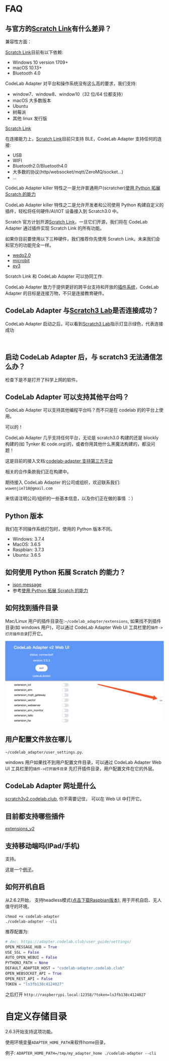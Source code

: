 # FAQ

## 与官方的[Scratch Link](https://scratch.mit.edu/microbit)有什么差异？

兼容性方面：

[Scratch Link](https://scratch.mit.edu/microbit)目前有以下依赖:

- Windows 10 version 1709+
- macOS 10.13+
- Bluetooth 4.0

CodeLab Adapter 对平台和操作系统没有这么高的要求，我们支持:

- window7、window8、window10（32 位/64 位都支持）
- macOS 大多数版本
- Ubuntu
- 树莓派
- 其他 linux 发行版

[Scratch Link](https://scratch.mit.edu/microbit)

在连接能力上，[Scratch Link](https://scratch.mit.edu/microbit)目前只支持 BLE，CodeLab Adapter 支持任何的连接:

- USB
- WIFI
- Bluetooth2.0/Bluetooth4.0
- 大多数的协议(http/websocket/mqtt/ZeroMQ/socket...)
- ...

CodeLab Adapter killer 特性之一是允许普通用户(scratcher)[使用 Python 拓展 Scratch 的能力](https://blog.just4fun.site/scratch-adapter-eim-script.html)

CodeLab Adapter killer 特性之二是允许开发者和公司使用 Python 构建自定义的插件，轻松将任何硬件/AI/IOT 设备接入到 Scratch3.0 中。

Scratch 官方计划开源[Scratch Link](https://scratch.mit.edu/microbit)，一旦它们开源，我们将在 CodeLab Adapter 通过插件实现 Scratch Link 的所有功能。

如果你目前要使用以下三种硬件，我们推荐你先使用 Scratch Link。未来我们会和官方的功能完全一样。

- [wedo2.0](https://scratch.mit.edu/wedo)
- [microbit](https://scratch.mit.edu/microbit)
- [ev3](https://scratch.mit.edu/ev3)

Scratch Link 和 CodeLab Adapter 可以协同工作.

CodeLab Adapter 致力于提供更好的跨平台支持和开放的[插件系统](https://github.com/CodeLabClub/codelab_adapter_extensions)，CodeLab Adapter 的目标是连接万物，不只是连接教育硬件。

## CodeLab Adapter 与[Scratch3 Lab](https://scratch3v2.codelab.club/)是否连接成功？

CodeLab Adapter 启动之后，可以看到[Scratch3 Lab](https://scratch3v2.codelab.club/)指示灯显示绿色，代表连接成功

<img alt="" src="../../../img/scratch3-home-connect.png">

## 启动 CodeLab Adapter 后，与 scratch3 无法通信怎么办？

检查下是不是打开了科学上网的软件。

## CodeLab Adapter 可以支持其他平台吗？

CodeLab Adapter 可以支持其他编程平台吗？而不只是在 codelab 的的平台上使用。

可以的！

CodeLab Adapter 几乎支持任何平台，无论是 scratch3.0 构建的还是 blockly 构建的(如 Tynker 和 code.org)的，或者你用其他什么黑魔法构建的，都没问题！

这是目前的接入文档:[codelab-adapter 支持第三方平台](https://blog.just4fun.site/scratch3-adapter-open-plan.html)

相关的合作条款我们正在构建中。

期待接入 CodeLab Adapter 的公司或组织，欢迎联系我们: `wuwenjie718@gmail.com`

来信请注明公司/组织的一些基本信息，以及你们正在做的事情 ：）

## Python 版本

我们在不同操作系统打包时，使用的 Python 版本不同。

- Windows: 3.7.4
- MacOS: 3.6.5
- Raspbian: 3.7.3
- Ubuntu: 3.6.5

## 如何使用 Python 拓展 Scratch 的能力？

- [json message](/dev_guide/json-message/)
- 参考[使用 Python 拓展 Scratch 的能力](https://blog.just4fun.site/scratch-adapter-eim-script.html#_4)

## 如何找到插件目录

Mac/Linux 用户的插件目录在:`~/codelab_adapter/extensions`, 如果找不到插件目录(如 windows 用户)，可以通过 CodeLab Adapter Web UI 工具栏里的`插件->打开插件目录`打开它。

![](/img/webui_helper.png)

## 用户配置文件放在哪儿

`~/codelab_adapter/user_settings.py`.

windows 用户如果找不到用户配置文件目录，可以通过 CodeLab Adapter Web UI 工具栏里的`插件->打开插件目录` 先打开插件目录，用户配置文件在它的外层。

## CodeLab Adapter 网址是什么

[scratch3v2.codelab.club](https://scratch3v2.codelab.club/), 你不需要记住， 可以在 Web UI 中打开它。

## 目前都支持哪些插件

[extensions_v2](https://github.com/CodeLabClub/codelab_adapter_extensions/tree/master/extensions_v2)

## 支持移动端吗(IPad/手机)
支持。

这是一个[例子](http://wwj-tmp-video.just4fun.site/codelab_ipad.mp4)。

## 如何开机自启
从2.6.2开始， 支持headless模式([点击下载Raspbian版本](http://scratch3-files.just4fun.site/codelab-adapter-rpi-2_6_2.zip)), 用于开机自启、无人值守的环境。

```
chmod +x codelab-adapter
./codelab-adapter --cli
```

推荐配置为:

```python
# doc: https://adapter.codelab.club/user_guide/settings/
OPEN_MESSAGE_HUB = True
USE_SSL = False
AUTO_OPEN_WEBUI = False
PYTHON3_PATH = None
DEFAULT_ADAPTER_HOST = "codelab-adapter.codelab.club"
OPEN_WEBSOCKET_API = True
OPEN_REST_API = False
TOKEN = "ls3fb138c4124027"
```

之后打开 `http://raspberrypi.local:12358/?token=ls3fb138c4124027`

# 自定义存储目录
2.6.3开始支持这项功能。

使用环境变量`ADAPTER_HOME_PATH`来软件home目录，

例子: `ADAPTER_HOME_PATH=/tmp/my_adapter_home ./codelab-adapter --cli`